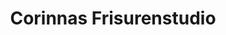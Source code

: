 ---
title: "Corinnas Frisurenstudio"
url: /lauffen-am-neckar/corinnas-frisurenstudio/
shop: Friseur
---